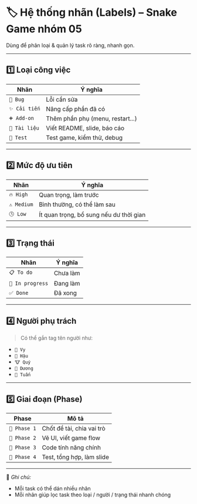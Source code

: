 # 🏷 Hệ thống nhãn (Labels) – Snake Game nhóm 05

Dùng để phân loại & quản lý task rõ ràng, nhanh gọn.

---

## 1️⃣ Loại công việc

| Nhãn         | Ý nghĩa                              |
|--------------|----------------------------------------|
| `🐞 Bug`      | Lỗi cần sửa                          |
| `✨ Cải tiến` | Nâng cấp phần đã có                 |
| `➕ Add-on`   | Thêm phần phụ (menu, restart...)    |
| `📄 Tài liệu` | Viết README, slide, báo cáo         |
| `🧪 Test`     | Test game, kiểm thử, debug          |

---

## 2️⃣ Mức độ ưu tiên

| Nhãn           | Ý nghĩa                          |
|----------------|-----------------------------------|
| `🔥 High`       | Quan trọng, làm trước            |
| `⚠️ Medium`     | Bình thường, có thể làm sau      |
| `🕓 Low`        | Ít quan trọng, bổ sung nếu dư thời gian |

---

## 3️⃣ Trạng thái

| Nhãn             | Ý nghĩa                         |
|------------------|----------------------------------|
| `📋 To do`        | Chưa làm                        |
| `🚧 In progress`  | Đang làm                        |
| `✅ Done`         | Đã xong                         |

---

## 4️⃣ Người phụ trách

> Có thể gắn tag tên người như:
- `🐝 Vy`
- `🦕 Hậu`
- `🐮 Quý`
- `🐥 Dương`
- `🦭 Tuấn`
---

## 5️⃣ Giai đoạn (Phase)

| Phase         | Mô tả                               |
|---------------|--------------------------------------|
| `🔹 Phase 1`   | Chốt đề tài, chia vai trò           |
| `🔸 Phase 2`   | Vẽ UI, viết game flow               |
| `🔹 Phase 3`   | Code tính năng chính                |
| `🔸 Phase 4`   | Test, tổng hợp, làm slide           |

---

📌 *Ghi chú:*  
- Mỗi task có thể dán nhiều nhãn  
- Mỗi nhãn giúp lọc task theo loại / người / trạng thái nhanh chóng
